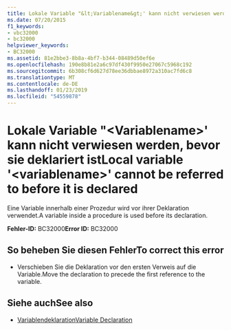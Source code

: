 ```yaml
---
title: Lokale Variable "&lt;Variablename&gt;' kann nicht verwiesen werden, bevor sie deklariert ist
ms.date: 07/20/2015
f1_keywords:
- vbc32000
- bc32000
helpviewer_keywords:
- BC32000
ms.assetid: 81e2bbe3-8b8a-4bf7-b344-08489d50ef6e
ms.openlocfilehash: 190e8b81e2a6c97df430f9950e27067c5968c192
ms.sourcegitcommit: 6b308cf6d627d78ee36dbbae8972a310ac7fd6c8
ms.translationtype: MT
ms.contentlocale: de-DE
ms.lasthandoff: 01/23/2019
ms.locfileid: "54559878"
---
```

# <a name="local-variable-ltvariablenamegt-cannot-be-referred-to-before-it-is-declared"></a><span data-ttu-id="d59a2-102">Lokale Variable "&lt;Variablename&gt;' kann nicht verwiesen werden, bevor sie deklariert ist</span><span class="sxs-lookup"><span data-stu-id="d59a2-102">Local variable '&lt;variablename&gt;' cannot be referred to before it is declared</span></span>
<span data-ttu-id="d59a2-103">Eine Variable innerhalb einer Prozedur wird vor ihrer Deklaration verwendet.</span><span class="sxs-lookup"><span data-stu-id="d59a2-103">A variable inside a procedure is used before its declaration.</span></span>  
  
 <span data-ttu-id="d59a2-104">**Fehler-ID:** BC32000</span><span class="sxs-lookup"><span data-stu-id="d59a2-104">**Error ID:** BC32000</span></span>  
  
## <a name="to-correct-this-error"></a><span data-ttu-id="d59a2-105">So beheben Sie diesen Fehler</span><span class="sxs-lookup"><span data-stu-id="d59a2-105">To correct this error</span></span>  
  
-   <span data-ttu-id="d59a2-106">Verschieben Sie die Deklaration vor den ersten Verweis auf die Variable.</span><span class="sxs-lookup"><span data-stu-id="d59a2-106">Move the declaration to precede the first reference to the variable.</span></span>  
  
## <a name="see-also"></a><span data-ttu-id="d59a2-107">Siehe auch</span><span class="sxs-lookup"><span data-stu-id="d59a2-107">See also</span></span>
- [<span data-ttu-id="d59a2-108">Variablendeklaration</span><span class="sxs-lookup"><span data-stu-id="d59a2-108">Variable Declaration</span></span>](../../visual-basic/programming-guide/language-features/variables/variable-declaration.md)
